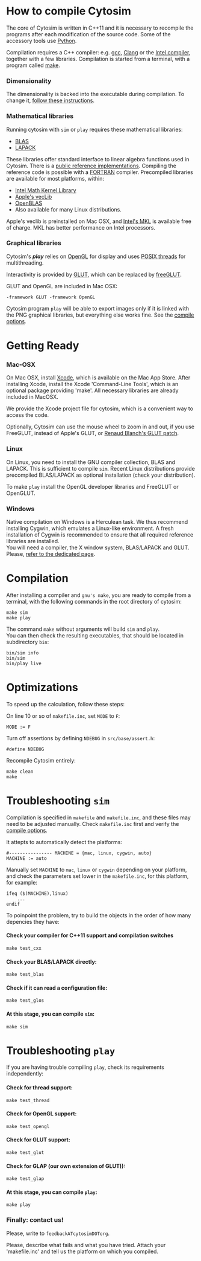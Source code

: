 # How to compile Cytosim

The core of Cytosim is written in C++11 and it is necessary to recompile the programs after each modification of the source code. Some of the accessory tools use [Python](https://www.python.org).
 
Compilation requires a C++ compiler: e.g. [gcc](http://gcc.gnu.org/), [Clang](http://clang.llvm.org) or the [Intel compiler](http://en.wikipedia.org/wiki/Intel_C%2B%2B_Compiler), together with a few libraries.
Compilation is started from a terminal, with a program called [make](http://www.gnu.org/software/make/).

### Dimensionality

The dimensionality is backed into the executable during compilation. 
To change it, [follow these instructions](dimensionality.md).

### Mathematical libraries
 
Running cytosim with `sim` or `play` requires these mathematical libraries:

* [BLAS](http://netlib.org/blas)
* [LAPACK](http://netlib.org/lapack)

These libraries offer standard interface to linear algebra functions used in Cytosim.
There is a [public reference implementations](http://netlib.org). 
Compiling the reference code is possible with a [FORTRAN](http://en.wikipedia.org/wiki/Fortran) compiler.
Precompiled libraries are available for most platforms, within:

- [Intel Math Kernel Library](http://software.intel.com/en-us/articles/intel-mkl/)
- [Apple's vecLib](http://developer.apple.com/hardwaredrivers/ve/vector_libraries.html)
- [OpenBLAS](https://www.openblas.net)
- Also available for many Linux distributions.

Apple's veclib is preinstalled on Mac OSX, and [Intel's MKL](https://en.wikipedia.org/wiki/Math_Kernel_Library) is available free of charge. MKL has better performance on Intel processors.

### Graphical libraries
 
Cytosim's ***play*** relies on [OpenGL](http://www.opengl.org/) for display 
and uses [POSIX threads](http://en.wikipedia.org/wiki/POSIX_Threads) for multithreading.
 
Interactivity is provided by [GLUT](http://www.opengl.org/resources/libraries/glut/),
which can be replaced by [freeGLUT](http://freeglut.sourceforge.net/).
 
GLUT and OpenGL are included in Mac OSX:

	-framework GLUT -framework OpenGL 

Cytosim program `play` will be able to export images only if it is linked with the PNG graphical libraries, but everything else works fine. See the [compile options](options.md).

# Getting Ready 

### Mac-OSX

On Mac OSX, install [Xcode](https://developer.apple.com/technologies/tools/), which is available on the Mac App Store. After installing Xcode, install the Xcode 'Command-Line Tools', which is an optional package providing 'make'. All necessary libraries are already included in MacOSX.

We provide the Xcode project file for cytosim, which is a convenient way to access the code.

Optionally, Cytosim can use the mouse wheel to zoom in and out, if you use FreeGLUT, instead of Apple's GLUT, or [Renaud Blanch's GLUT patch](http://iihm.imag.fr/blanch/howtos/MacOSXGLUTMouseWheel.html).


### Linux

On Linux, you need to install the GNU compiler collection, BLAS and LAPACK. This is sufficient to compile `sim`.
Recent Linux distributions provide precompiled BLAS/LAPACK as optional installation (check your distribution).

To make `play` install the OpenGL developer libraries and FreeGLUT or OpenGLUT. 


### Windows

Native compilation on Windows is a Herculean task. We thus recommend installing Cygwin, which emulates a Linux-like environment. A fresh installation of Cygwin is recommended to ensure that all required reference libraries are installed.  
You will need a compiler, the X window system, BLAS/LAPACK and GLUT.  
Please, [refer to the dedicated page](cygwin.md).


# Compilation

After installing a compiler and `gnu's make`, 
you are ready to compile from a terminal, with the following commands in the root directory of cytosim:

	make sim
	make play

The command `make` without arguments will build `sim` and `play`.  
You can then check the resulting executables, that should be located in subdirectory `bin`:

	bin/sim info
	bin/sim
	bin/play live

# Optimizations

To speed up the calculation, follow these steps:

On line 10 or so of  `makefile.inc`, set `MODE` to `F`:

	MODE := F

Turn off assertions by defining `NDEBUG` in `src/base/assert.h`:

	#define NDEBUG

Recompile Cytosim entirely:

	make clean
	make

# Troubleshooting `sim`

Compilation is specified in `makefile` and `makefile.inc`, and these files may need to be adjusted manually.
Check  `makefile.inc` first and verify the [compile options](options.md).

It attepts to automatically detect the platforms:

	#---------------- MACHINE = {mac, linux, cygwin, auto}
	MACHINE := auto

Manually set `MACHINE` to `mac`, `linux` or `cygwin` depending on your platform,
and check the parameters set lower in the `makefile.inc`, for this platform, for example:

	ifeq ($(MACHINE),linux)
		...
	endif

To poinpoint the problem, try to build the objects in the order of how many depencies they have:

#### Check your compiler for C++11 support and compilation switches

    make test_cxx

#### Check your BLAS/LAPACK directly:

	make test_blas
	
#### Check if it can read a configuration file:

	make test_glos

#### At this stage, you can compile `sim`:

	make sim

# Troubleshooting `play`

If you are having trouble compiling `play`, check its requirements independently:

#### Check for thread support:

	make test_thread
	
#### Check for OpenGL support:

	make test_opengl
	
#### Check for GLUT support:

	make test_glut

#### Check for GLAP (our own extension of GLUT)):

	make test_glap

#### At this stage, you can compile `play`:

	make play

### Finally: contact us!

Please, write to `feedbackATcytosimDOTorg`.

Please, describe what fails and what you have tried.
Attach your 'makefile.inc' and tell us the platform on which you compiled.

